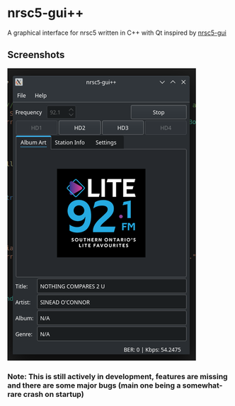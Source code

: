 # nrsc5-gui++

A graphical interface for nrsc5 written in C++ with Qt
inspired by [nrsc5-gui](https://github.com/cmnybo/nrsc5-gui)

## Screenshots
![july212022screenshot](https://raw.githubusercontent.com/CamK06/nrsc5-gui-plusplus/master/screenshots/2022-07-21_01-21.png "Screenshot on July 21, 2022")

### Note: This is still actively in development, features are missing and there are some major bugs (main one being a somewhat-rare crash on startup)